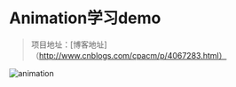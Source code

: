 Animation学习demo
====================================
> 项目地址：[博客地址] （http://www.cnblogs.com/cpacm/p/4067283.html）   

![animation](https://github.com/cpacm/android_learn/blob/master/AnimationDemo/demo.gif "图片样例")

